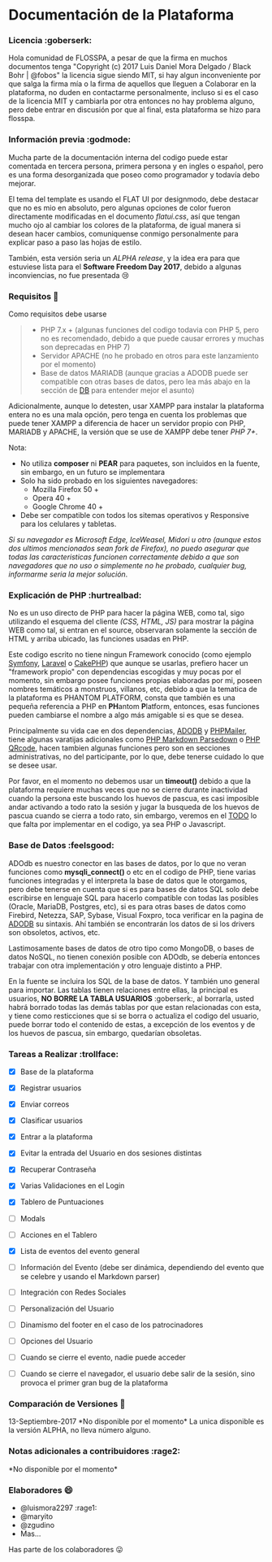 # Documentación de la Plataforma

### Licencia :goberserk:
Hola comunidad de FLOSSPA, a pesar de que la firma en muchos documentos tenga "Copyright (c) 2017 Luis Daniel Mora Delgado / Black Bohr | @fobos" la licencia sigue siendo MIT, si hay algun inconveniente por que salga la firma mía o la firma de aquellos que lleguen a Colaborar en la plataforma, no duden en contactarme personalmente, incluso si es el caso de la licencia MIT y cambiarla por otra entonces no hay problema alguno, pero debe entrar en discusión por que al final, esta plataforma se hizo para flosspa.

### Información previa :godmode:
Mucha parte de la documentación interna del codigo puede estar comentada en tercera persona, primera persona y en ingles o español, pero es una forma desorganizada que poseo como programador y todavía debo mejorar.

El tema del template es usando el FLAT UI por designmodo, debe destacar que no es mio en absoluto, pero algunas opciones de color fueron directamente modificadas en el documento _flatui.css_, así que tengan mucho ojo al cambiar los colores de la plataforma, de igual manera si desean hacer cambios, comuniquense conmigo personalmente para explicar paso a paso las hojas de estilo.

También, esta versión seria un _ALPHA release_, y la idea era para que estuviese lista para el __Software Freedom Day 2017__, debido a algunas inconviencias, no fue presentada :cry:

### Requisitos :wolf:
Como requisitos debe usarse

> * PHP 7.x + (algunas funciones del codigo todavia con PHP 5, pero no es recomendado, debido a que puede causar errores y muchas son deprecadas en PHP 7)
> * Servidor APACHE (no he probado en otros para este lanzamiento por el momento)
> * Base de datos MARIADB (aunque gracias a ADODB puede ser compatible con otras bases de datos, pero lea más abajo en la sección de [DB](#base-de-datos-feelsgood) para entender mejor el asunto)

Adicionalmente, aunque lo detesten, usar XAMPP para instalar la plataforma entera no es una mala opción, pero tenga en cuenta los problemas que puede tener XAMPP a diferencia de hacer un servidor propio con PHP, MARIADB y APACHE, la versión que se use de XAMPP debe tener _PHP 7+_.

Nota:
* No utiliza __composer__ ni __PEAR__ para paquetes, son incluidos en la fuente, sin embargo, en un futuro se implementara
* Solo ha sido probado en los siguientes navegadores:
	* Mozilla Firefox 50 +
	* Opera 40 +
	* Google Chrome 40 +
* Debe ser compatible con todos los sitemas operativos y Responsive para los celulares y tabletas.

_Si su navegador es Microsoft Edge, IceWeasel, Midori u otro (aunque estos dos ultimos mencionados sean fork de Firefox), no puedo asegurar que todas las caracteristicas funcionen correctamente debido a que son navegadores que no uso o simplemente no he probado, cualquier bug, informarme seria la mejor solución_.

### Explicación de PHP :hurtrealbad:
No es un uso directo de PHP para hacer la página WEB, como tal, sigo utilizando el esquema del cliente _(CSS, HTML, JS)_ para mostrar la página WEB como tal, si entran en el source, observaran solamente la sección de HTML y arriba ubicado, las funciones usadas en PHP.

Este codigo escrito no tiene ningun Framework conocido (como ejemplo [Symfony](https://symfony.com/), [Laravel](https://laravel.com/) o [CakePHP](https://cakephp.org/)) que aunque se usarlas, prefiero hacer un "framework propio" con dependencias escogidas y muy pocas por el momento, sin embargo posee funciones propias elaboradas por mi, poseen nombres temáticos a monstruos, villanos, etc, debido a que la tematica de la plataforma es PHANTOM PLATFORM, consta que también es una pequeña referencia a PHP en **PH**antom **P**latform, entonces, esas funciones pueden cambiarse el nombre a algo más amigable si es que se desea.

Principalmente su vida cae en dos dependencias, [ADODB](http://adodb.org/dokuwiki/doku.php) y [PHPMailer](https://github.com/PHPMailer/PHPMailer), tiene algunas varatijas adicionales como [PHP Markdown Parsedown](http://parsedown.org/) o [PHP QRcode](https://github.com/codemasher/php-qrcode), hacen tambien algunas funciones pero son en secciones administrativas, no del participante, por lo que, debe tenerse cuidado lo que se desee usar.

Por favor, en el momento no debemos usar un __timeout()__ debido a que la plataforma requiere muchas veces que no se cierre durante inactividad cuando la persona este buscando los huevos de pascua, es casi imposible andar activando a todo rato la sesión y jugar la busqueda de los huevos de pascua cuando se cierra a todo rato, sin embargo, veremos en el [TODO](#tareas-a-realizar-trollface) lo que falta por implementar en el codigo, ya sea PHP o Javascript.

### Base de Datos :feelsgood:
ADOdb es nuestro conector en las bases de datos, por lo que no veran funciones como __mysqli_connect()__ o etc en el codigo de PHP, tiene varias funciones integradas y el interpreta la base de datos que le otorgamos, pero debe tenerse en cuenta que si es para bases de datos SQL solo debe escribirse en lenguaje SQL para hacerlo compatible con todas las posibles (Oracle, MariaDB, Postgres, etc), si es para otras bases de datos como Firebird, Netezza, SAP, Sybase, Visual Foxpro, toca verificar en la pagina de [ADODB](http://adodb.org/dokuwiki/doku.php) su sintaxis. Ahí también se encontrarán los datos de si los drivers son obsoletos, activos, etc.

Lastimosamente bases de datos de otro tipo como MongoDB, o bases de datos NoSQL, no tienen conexión posible con ADOdb, se debería entonces trabajar con otra implementación y otro lenguaje distinto a PHP.

En la fuente se incluira los SQL de la base de datos. Y también uno general para importar. Las tablas tienen relaciones entre ellas, la principal es usuarios, **NO BORRE LA TABLA USUARIOS** :goberserk:, al borrarla, usted habrá borrado todas las demás tablas por que estan relacionadas con esta, y tiene como resticciones que si se borra o actualiza el codigo del usuario, puede borrar todo el contenido de estas, a excepción de los eventos y de los huevos de pascua, sin embargo, quedarían obsoletas.

### Tareas a Realizar :trollface:
- [x] Base de la plataforma
- [x] Registrar usuarios
- [x] Enviar correos
- [x] Clasificar usuarios
- [x] Entrar a la plataforma
- [x] Evitar la entrada del Usuario en dos sesiones distintas
- [x] Recuperar Contraseña
- [x] Varias Validaciones en el Login
- [x] Tablero de Puntuaciones
- [ ] Modals
- [ ] Acciones en el Tablero
- [x] Lista de eventos del evento general
- [ ] Información del Evento (debe ser dinámica, dependiendo del evento que se celebre y usando el Markdown parser)
- [ ] Integración con Redes Sociales
- [ ] Personalización del Usuario
- [ ] Dinamismo del footer en el caso de los patrocinadores
- [ ] Opciones del Usuario
- [ ] Cuando se cierre el evento, nadie puede acceder
- [ ] Cuando se cierre el navegador, el usuario debe salir de la sesión, sino provoca el primer gran bug de la plataforma


### Comparación de Versiones :japanese_ogre:
13-Septiembre-2017
\*No disponible por el momento\*
La unica disponible es la versión ALPHA, no lleva número alguno.

### Notas adicionales a contribuidores :rage2:
\*No disponible por el momento\*

### Elaboradores :smile:
* @luismora2297 :rage1:
* @maryito
* @zgudino
* Mas...

Has parte de los colaboradores :stuck_out_tongue:
